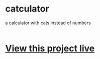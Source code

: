 # catculator
a calculator with cats instead of numbers</br></br>

# <a href="https://dreamy-jackson-2463dd.netlify.app/">View this project live</a>
